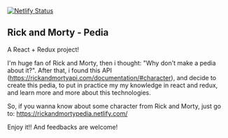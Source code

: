 [![Netlify Status](https://api.netlify.com/api/v1/badges/e6d7f487-95ed-4699-854e-01fb64202c38/deploy-status)](https://app.netlify.com/sites/rickandmortypedia/deploys)

## Rick and Morty - Pedia

A React + Redux project!

I'm huge fan of Rick and Morty, then i thought: "Why  don't make a pedia about it?". After that, i found this API (https://rickandmortyapi.com/documentation/#character), and decide to create this pedia, to put in practice my my knowledge in react and redux, and learn more and more about this technologies.

So, if you wanna know about some character  from Rick and Morty, just go to:
https://rickandmortypedia.netlify.com/

Enjoy it!! And feedbacks are welcome!